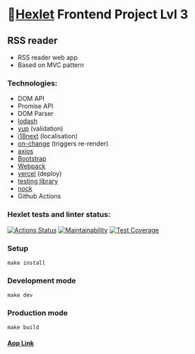 # 🚀[Hexlet](https://ru.hexlet.io/my) Frontend Project Lvl 3
## RSS reader
- RSS reader web app
- Based on MVC pattern

### Technologies:
- DOM API
- Promise API
- DOM Parser
- [lodash](https://lodash.com/)
- [yup](https://github.com/jquense/yup) (validation)
- [i18next](https://www.i18next.com/) (localisation)
- [on-сhange](https://github.com/sindresorhus/on-change) (triggers re-render)
- [axios](https://github.com/axios/axios)
- [Bootstrap](https://getbootstrap.com/)
- [Webpack](https://webpack.js.org/)
- [vercel](https://vercel.com/) (deploy)
- [testing library](https://testing-library.com/)
- [nock](https://github.com/nock/nock)
- Github Actions

### Hexlet tests and linter status:
[![Actions Status](https://github.com/redaktorscha/frontend-project-lvl3/workflows/hexlet-check/badge.svg)](https://github.com/redaktorscha/frontend-project-lvl3/actions)
[![Maintainability](https://api.codeclimate.com/v1/badges/4af0b9ad90f8cbb3a37e/maintainability)](https://codeclimate.com/github/redaktorscha/frontend-project-lvl3/maintainability)
[![Test Coverage](https://api.codeclimate.com/v1/badges/4af0b9ad90f8cbb3a37e/test_coverage)](https://codeclimate.com/github/redaktorscha/frontend-project-lvl3/test_coverage)

### Setup
```
make install
```

### Development mode
```
make dev
```

### Production mode
```
make build
```

#### [App Link](https://frontend-project-lvl3-redaktorscha.vercel.app)
